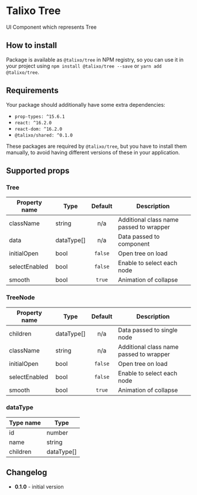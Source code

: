 # Talixo Tree

UI Component which represents Tree

## How to install

Package is available as `@talixo/tree` in NPM registry, so you can use it in your project
using `npm install @talixo/tree --save` or `yarn add @talixo/tree`.

## Requirements

Your package should additionally have some extra dependencies:

- `prop-types: ^15.6.1`
- `react: ^16.2.0`
- `react-dom: ^16.2.0`
- `@talixo/shared: ^0.1.0`

These packages are required by `@talixo/tree`, but you have to install them manually,
to avoid having different versions of these in your application.

## Supported props

### Tree

Property name | Type      | Default | Description                    
--------------|-----------|:-------:|--------------------------------
className     | string    | n/a     | Additional class name passed to wrapper
data          | dataType[]| n/a     | Data passed to component
initialOpen   | bool      | `false` | Open tree on load
selectEnabled | bool      | `false` | Enable to select each node
smooth        | bool      | `true`  | Animation of collapse

### TreeNode

Property name | Type      | Default | Description                    
--------------|-----------|:-------:|--------------------------------
children      | dataType[]| n/a     | Data passed to single node
className     | string    | n/a     | Additional class name passed to wrapper
initialOpen   | bool      | `false` | Open tree on load
selectEnabled | bool      | `false` | Enable to select each node
smooth        | bool      | `true`  | Animation of collapse

### dataType

Type name       | Type              |
----------------|----------------------------------
id              |  number           | id of node
name            |  string           | name od node
children        |  dataType[]       | children of node

## Changelog

- **0.1.0** - initial version
